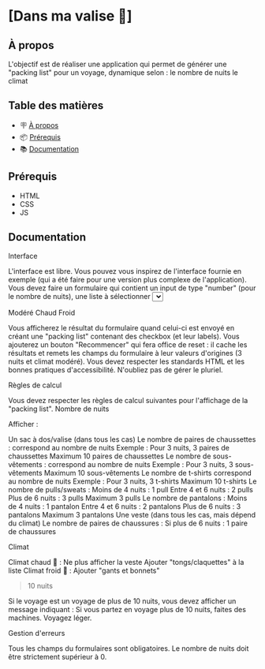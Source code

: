 # [Dans ma valise 🧳]

## À propos

L'objectif est de réaliser une application qui permet de générer une "packing list" pour un voyage,
dynamique selon :
le nombre de nuits
le climat

## Table des matières

- 🪧 [À propos](#à-propos)
- 📦 [Prérequis](#prérequis)
- 📚 [Documentation](#documentation)

## Prérequis

- HTML
- CSS
- JS

## Documentation


Interface

L'interface est libre. Vous pouvez vous inspirez de l'interface fournie en exemple (qui a été faire pour une
version plus complexe de l'application).
Vous devez faire un formulaire qui contient un input de type "number" (pour le nombre de nuits), une liste à
sélectionner <select> (pour le climat) et un bouton qui permet d'envoyer le formulaire.
Il y'a 3 climats possibles :

Modéré
Chaud
Froid

Vous afficherez le résultat du formulaire quand celui-ci est envoyé en créant une "packing list" contenant
des checkbox (et leur labels).
Vous ajouterez un bouton "Recommencer" qui fera office de reset : il cache les résultats et remets les
champs du formulaire à leur valeurs d'origines (3 nuits et climat modéré).
Vous devez respecter les standards HTML et les bonnes pratiques d'accessibilité.
N'oubliez pas de gérer le pluriel.

Règles de calcul

Vous devez respecter les règles de calcul suivantes pour l'affichage de la "packing list".
Nombre de nuits

Afficher :

Un sac à dos/valise (dans tous les cas)
Le nombre de paires de chaussettes :
correspond au nombre de nuits
Exemple : Pour 3 nuits, 3 paires de chaussettes
Maximum 10 paires de chaussettes
Le nombre de sous-vêtements :
correspond au nombre de nuits
Exemple : Pour 3 nuits, 3 sous-vêtements
Maximum 10 sous-vêtements
Le nombre de t-shirts
correspond au nombre de nuits
Exemple : Pour 3 nuits, 3 t-shirts
Maximum 10 t-shirts
Le nombre de pulls/sweats :
Moins de 4 nuits : 1 pull
Entre 4 et 6 nuits : 2 pulls
Plus de 6 nuits : 3 pulls
Maximum 3 pulls
Le nombre de pantalons :
Moins de 4 nuits : 1 pantalon
Entre 4 et 6 nuits : 2 pantalons
Plus de 6 nuits : 3 pantalons
Maximum 3 pantalons
Une veste (dans tous les cas, mais dépend du climat)
Le nombre de paires de chaussures :
Si plus de 6 nuits : 1 paire de chaussures

Climat

Climat chaud 🥵 :
Ne plus afficher la veste
Ajouter "tongs/claquettes" à la liste
Climat froid 🥶 :
Ajouter "gants et bonnets"

> 10 nuits

Si le voyage est un voyage de plus de 10 nuits, vous devez afficher un message indiquant :
Si vous partez en voyage plus de 10 nuits, faites des machines. Voyagez léger.

Gestion d'erreurs

Tous les champs du formulaires sont obligatoires.
Le nombre de nuits doit être strictement supérieur à 0.

